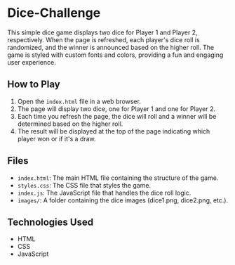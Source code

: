 # Dice-Challenge
This simple dice game displays two dice for Player 1 and Player 2, respectively. When the page is refreshed, each player's dice roll is randomized, and the winner is announced based on the higher roll. The game is styled with custom fonts and colors, providing a fun and engaging user experience.

## How to Play

1. Open the `index.html` file in a web browser.
2. The page will display two dice, one for Player 1 and one for Player 2.
3. Each time you refresh the page, the dice will roll and a winner will be determined based on the higher roll.
4. The result will be displayed at the top of the page indicating which player won or if it's a draw.

## Files

- `index.html`: The main HTML file containing the structure of the game.
- `styles.css`: The CSS file that styles the game.
- `index.js`: The JavaScript file that handles the dice roll logic.
- `images/`: A folder containing the dice images (dice1.png, dice2.png, etc.).

## Technologies Used

- HTML
- CSS
- JavaScript

